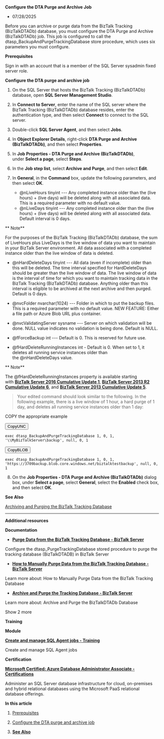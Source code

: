 **Configure the DTA Purge and Archive Job**

- 07/28/2025

Before you can archive or purge data from the BizTalk Tracking
(BizTalkDTADb) database, you must configure the DTA Purge and Archive
(BizTalkDTADb) job. This job is configured to call the
dtasp_BackupAndPurgeTrackingDatabase store procedure, which uses six
parameters you must configure.

**Prerequisites**

Sign in with an account that is a member of the SQL Server sysadmin
fixed server role.

**Configure the DTA purge and archive job**

1.  On the SQL Server that hosts the BizTalk Tracking (BizTalkDTADb)
    database, open **SQL Server Management Studio**.

2.  In **Connect to Server**, enter the name of the SQL server where the
    BizTalk Tracking (BizTalkDTADb) database resides, enter the
    authentication type, and then select **Connect** to connect to the
    SQL server.

3.  Double-click **SQL Server Agent**, and then select **Jobs**.

4.  In **Object Explorer Details**, right-click **DTA Purge and Archive
    (BizTalkDTADb)**, and then select **Properties**.

5.  In **Job Properties - DTA Purge and Archive (BizTalkDTADb)**,
    under **Select a page**, select **Steps**.

6.  In the **Job step list**, select **Archive and Purge**, and then
    select **Edit**.

7.  In **General**, in the **Command** box, update the following
    parameters, and then select **OK**.

    - \@nLiveHours tinyint --- Any completed instance older than the
      (live hours) + (live days) will be deleted along with all
      associated data. This is a required parameter with no default
      value.

    <!-- -->

    - \@nLiveDays tinyint --- Any completed instance older than the
      (live hours) + (live days) will be deleted along with all
      associated data. Default interval is 0 days.

** Note**

For the purposes of the BizTalk Tracking (BizTalkDTADb) database, the
sum of LiveHours plus LiveDays is the live window of data you want to
maintain in your BizTalk Server environment. All data associated with a
completed instance older than the live window of data is deleted.

- \@nHardDeleteDays tinyint --- All data (even if incomplete) older than
  this will be deleted. The time interval specified for HardDeleteDays
  should be greater than the live window of data. The live window of
  data is the interval of time for which you want to maintain tracking
  data in the BizTalk Tracking (BizTalkDTADb) database. Anything older
  than this interval is eligible to be archived at the next archive and
  then purged. Default is 0 days.

<!-- -->

- \@nvcFolder nvarchar(1024) --- Folder in which to put the backup
  files. This is a required parameter with no default value. NEW
  FEATURE: Either a file path or Azure Blob URL plus container.

<!-- -->

- \@nvcValidatingServer sysname --- Server on which validation will be
  done. NULL value indicates no validation is being done. Default is
  NULL.

<!-- -->

- \@fForceBackup int --- Default is 0. This is reserved for future use.

<!-- -->

- \@fHardDeleteRunningInstances int - Default is 0. When set to 1, it
  deletes all running service instances older than
  the @nHardDeleteDays value.

** Note**

The @fHardDeleteRunningInstances property is available starting
with [**BizTalk Server 2016 Cumulative Update
1**](https://support.microsoft.com/help/3208238/cumulative-update-1-for-microsoft-biztalk-server-2016), [**BizTalk
Server 2013 R2 Cumulative Update
6**](https://support.microsoft.com/en-us/help/4020020/cumulative-update-package-6-for-biztalk-server-2013-r2),
and [**BizTalk Server 2013 Cumulative Update
5**](https://support.microsoft.com/help/3194301/cumulative-update-5-for-biztalk-server-2013).

> Your edited command should look similar to the following. In the
> following example, there is a live window of 1 hour, a hard purge of 1
> day, and deletes all running service instances older than 1 day:

COPY the appropriate example

<button onclick="navigator.clipboard.writeText(document.getElementById('CopyUNC').innerText)">CopyUNC</button>
<pre><code id="Backup to UNC">exec dtasp_BackupAndPurgeTrackingDatabase 1, 0, 1, '\\MyBizTalkServer\backup', null, 0, 1</code></pre>

<button onclick="navigator.clipboard.writeText(document.getElementById('CopyBLOB').innerText)">CopyBLOB</button>
<pre><code id="Backup to BLOB">exec dtasp_BackupAndPurgeTrackingDatabase 1, 0, 1,
'https://3709backup.blob.core.windows.net/biztalktestbackup', null, 0,
1</code></pre>

8.  On the **Job Properties - DTA Purge and Archive
    (BizTalkDTADb)** dialog box, under **Select a page**,
    select **General**, select the **Enabled** check box, and then
    select **OK**.

**See Also**

[Archiving and Purging the BizTalk Tracking
Database](https://learn.microsoft.com/en-us/biztalk/core/archiving-and-purging-the-biztalk-tracking-database)

------------------------------------------------------------------------

**Additional resources**

**Documentation**

- [**Purge Data from the BizTalk Tracking Database - BizTalk
  Server**](https://learn.microsoft.com/en-us/biztalk/core/how-to-purge-data-from-the-biztalk-tracking-database?source=recommendations)

Configure the dtasp_PurgeTrackingDatabase stored procedure to purge the
tracking database (BizTalkDTADB) in BizTalk Server

- [**How to Manually Purge Data from the BizTalk Tracking Database -
  BizTalk
  Server**](https://learn.microsoft.com/en-us/biztalk/core/how-to-manually-purge-data-from-the-biztalk-tracking-database?source=recommendations)

Learn more about: How to Manually Purge Data from the BizTalk Tracking
Database

- [**Archive and Purge the Tracking Database - BizTalk
  Server**](https://learn.microsoft.com/en-us/biztalk/core/archiving-and-purging-the-biztalk-tracking-database?source=recommendations)

Learn more about: Archive and Purge the BizTalkDTADb Database

Show 2 more

**Training**

**Module**

[**Create and manage SQL Agent jobs -
Training**](https://learn.microsoft.com/en-us/training/modules/schedule-tasks-using-sql-server-agent/?source=recommendations)

Create and manage SQL Agent jobs

**Certification**

[**Microsoft Certified: Azure Database Administrator Associate -
Certifications**](https://learn.microsoft.com/en-us/credentials/certifications/azure-database-administrator-associate/?source=recommendations)

Administer an SQL Server database infrastructure for cloud, on-premises
and hybrid relational databases using the Microsoft PaaS relational
database offerings.

**In this article**

1.  [Prerequisites](https://learn.microsoft.com/en-us/biztalk/core/how-to-configure-the-dta-purge-and-archive-job#prerequisites)

2.  [Configure the DTA purge and archive
    job](https://learn.microsoft.com/en-us/biztalk/core/how-to-configure-the-dta-purge-and-archive-job#configure-the-dta-purge-and-archive-job-1)

3.  [**See
    Also**](https://learn.microsoft.com/en-us/biztalk/core/how-to-configure-the-dta-purge-and-archive-job#see-also)
